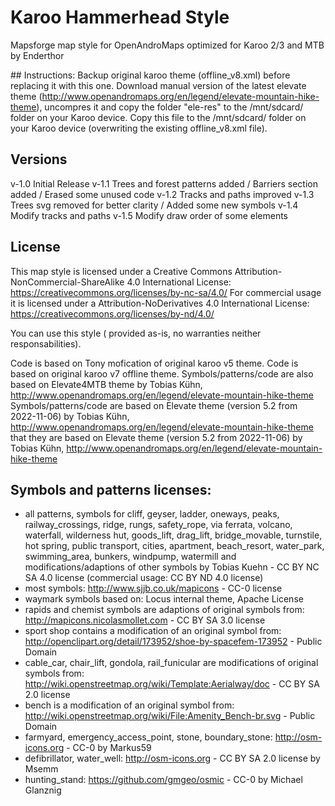# Karoo Hammerhead Style 

Mapsforge map style for OpenAndroMaps optimized for Karoo 2/3 and MTB by Enderthor

## Instructions:
Backup original karoo theme (offline_v8.xml) before replacing it with this one.
Download manual version of the latest elevate theme (http://www.openandromaps.org/en/legend/elevate-mountain-hike-theme), uncompres it and copy the folder "ele-res" to the /mnt/sdcard/ folder on your Karoo device.
Copy this file to the /mnt/sdcard/ folder on your Karoo device (overwriting the existing offline_v8.xml file).

## Versions
v-1.0 Initial Release
v-1.1 Trees and forest patterns added / Barriers section added / Erased some unused code
v-1.2 Tracks and paths improved 
v-1.3 Trees svg removed for better clarity / Added some new symbols
v-1.4 Modify tracks and paths 
v-1.5 Modify draw order of some elements 

## License

This map style is licensed under a Creative Commons Attribution-NonCommercial-ShareAlike 4.0 International License: https://creativecommons.org/licenses/by-nc-sa/4.0/
For commercial usage it is licensed under a Attribution-NoDerivatives 4.0 International License: https://creativecommons.org/licenses/by-nd/4.0/

You can use this style ( provided as-is, no warranties neither responsabilities).

Code is based on Tony mofication of original karoo v5 theme.
Code is based on original karoo v7 offline theme.
Symbols/patterns/code are also based on Elevate4MTB theme  by Tobias Kühn, http://www.openandromaps.org/en/legend/elevate-mountain-hike-theme
Symbols/patterns/code are based on Elevate theme (version 5.2 from 2022-11-06) by Tobias Kühn, http://www.openandromaps.org/en/legend/elevate-mountain-hike-theme that they are based on Elevate theme (version 5.2 from 2022-11-06) by Tobias Kühn, http://www.openandromaps.org/en/legend/elevate-mountain-hike-theme


## Symbols and patterns licenses:
- all patterns, symbols for cliff, geyser, ladder, oneways, peaks, railway_crossings, ridge, rungs, safety_rope, via ferrata, volcano, waterfall, wilderness hut, goods_lift, drag_lift, bridge_movable, turnstile, hot spring, public transport, cities, apartment, beach_resort, water_park, swimming_area, bunkers, windpump, watermill and modifications/adaptions of other symbols by Tobias Kuehn - CC BY NC SA 4.0 license (commercial usage: CC BY ND 4.0 license)
- most symbols: http://www.sjjb.co.uk/mapicons - CC-0 license
- waymark symbols based on: Locus internal theme, Apache License
- rapids and chemist symbols are adaptions of original symbols from: http://mapicons.nicolasmollet.com - CC BY SA 3.0 license
- sport shop contains a modification of an original symbol from: http://openclipart.org/detail/173952/shoe-by-spacefem-173952 - Public Domain
- cable_car, chair_lift, gondola, rail_funicular are modifications of original symbols from: http://wiki.openstreetmap.org/wiki/Template:Aerialway/doc - CC BY SA 2.0 license
- bench is a modification of an original symbol from: http://wiki.openstreetmap.org/wiki/File:Amenity_Bench-br.svg - Public Domain
- farmyard, emergency_access_point, stone, boundary_stone: http://osm-icons.org - CC-0 by Markus59
- defibrillator, water_well: http://osm-icons.org - CC BY SA 2.0 license by Msemm
- hunting_stand: https://github.com/gmgeo/osmic - CC-0 by Michael Glanznig
